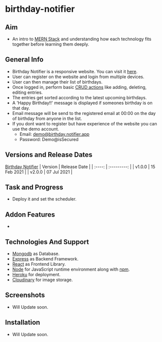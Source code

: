 # birthday-notifier

## Aim
- An intro to [MERN Stack](https://www.geeksforgeeks.org/mern-stack/) and understanding how each technology fits together before learning them deeply.

## General Info
- Birthday Notifier is a responsive website. You can visit it [here](https://birthday-notifier00.herokuapp.com/).
- User can register on the website and login from multiple devices.
- User can then manage their list of birthdays.
- Once logged in, perform basic [CRUD actions](https://en.wikipedia.org/wiki/Create,_read,_update_and_delete) like adding, deleting, editing entries.
- The entries get sorted according to the latest upcoming birthdays.
- A 'Happy Birthday!!' message is displayed if someones birthday is on that day.
- Email message will be send to the registered email at 00:00 on the day of birthday from anyone in the list.  
- If you dont want to register but have experience of the website you can use the demo account.
  - Email: demo@birthday.notifier.app
  - Password: Demo@isSecured

## Versions and Release Dates
[Birthday Notifier](http://birthday-notifier00.herokuapp.com/)
| Version   | Release Date  |
| :----:    | :---------:   |
| v1.0.0    | 15 Feb 2021   |
| v2.0.0    | 07 Jul 2021   |


## Task and Progress
- Deploy it and set the scheduler.

## Addon Features
- 

## Technologies And Support
- [Mongodb](https://www.mongodb.com/3) as Database.
- [Express](https://expressjs.com/) as Backend Framework.
- [React](https://reactjs.org/) as Frontend Library.
- [Node](https://nodejs.dev/) for JavaScript runtime environment along with [npm](https://www.npmjs.com/).
- [Heroku](https://www.heroku.com/) for deployment.
- [Cloudinary](https://cloudinary.com/) for image storage.

## Screenshots
- Will Update soon.

## Installation
- Will Update soon.